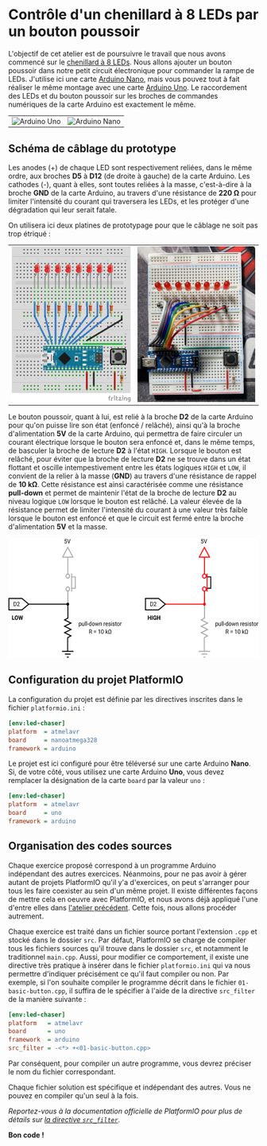 # Contrôle d'un chenillard à 8 LEDs par un bouton poussoir

L'objectif de cet atelier est de poursuivre le travail que nous avons commencé sur le [chenillard à 8 LEDs][led-chaser]. Nous allons ajouter un bouton poussoir dans notre petit circuit électronique pour commander la rampe de LEDs. J'utilise ici une carte [Arduino Nano][nano], mais vous pouvez tout à fait réaliser le même montage avec une carte [Arduino Uno][uno]. Le raccordement des LEDs et du bouton poussoir sur les broches de commandes numériques de la carte Arduino est exactement le même.

<table>
    <tbody>
        <tr>
            <td><img src="https://store-cdn.arduino.cc/uni/catalog/product/cache/1/image/1040x660/604a3538c15e081937dbfbd20aa60aad/a/0/a000066_featured_1_2.jpg" alt="Arduino Uno"></td>
            <td><img src="https://store-cdn.arduino.cc/uni/catalog/product/cache/1/image/1040x660/604a3538c15e081937dbfbd20aa60aad/A/0/A000005_featured_2.jpg" alt="Arduino Nano"></td>
        </tr>
    </tbody>
</table>


## Schéma de câblage du prototype

Les anodes (+) de chaque LED sont respectivement reliées, dans le même ordre, aux broches **D5** à **D12** (de droite à gauche) de la carte Arduino. Les cathodes (-), quant à elles, sont toutes reliées à la masse, c'est-à-dire à la broche **GND** de la carte Arduino, au travers d'une résistance de **220 Ω** pour limiter l'intensité du courant qui traversera les LEDs, et les protéger d'une dégradation qui leur serait fatale.

<!-- sans pour autant prendre le risque de se retrouver dans une situation de court-circuit si, par inadvertance, on mettait la broche **D2** sous tension dans le code. En effet, si cela devait arriver, une différence de potentiel de 5V existerait alors entre la broche et la masse... ce qui entraînerait un court-circuit : un courant de très forte intensité circulerait et détruirait instantanément le circuit de la carte Arduino.

Il est par ailleurs relié à la masse

la broche d'alimentation **5V** de la carte Arduino pour qu'un courant -->

On utilisera ici deux platines de prototypage pour que le câblage ne soit pas trop étriqué :

<table>
    <tbody>
        <tr>
            <td><img src="assets/wiring.png" alt="Circuit"></td>
            <td><img src="assets/breadboard.jpg" alt="Circuit"></td>
        </tr>
    </tbody>
</table>

Le bouton poussoir, quant à lui, est relié à la broche **D2** de la carte Arduino pour qu'on puisse lire son état (enfoncé / relâché), ainsi qu'à la broche d'alimentation **5V** de la carte Arduino, qui permettra de faire circuler un courant électrique lorsque le bouton sera enfoncé et, dans le même temps, de basculer la broche de lecture **D2** à l'état `HIGH`. Lorsque le bouton est relâché, pour éviter que la broche de lecture **D2** ne se trouve dans un état flottant et oscille intempestivement entre les états logiques `HIGH` et `LOW`, il convient de la relier à la masse (**GND**) au travers d'une résistance de rappel de **10 kΩ**. Cette résistance est ainsi caractérisée comme une résistance **pull-down** et permet de maintenir l'état de la broche de lecture **D2** au niveau logique `LOW` lorsque le bouton est relâché. La valeur élevée de la résistance permet de limiter l'intensité du courant à une valeur très faible lorsque le bouton est enfoncé et que le circuit est fermé entre la broche d'alimentation **5V** et la masse.

<p align="center">
    <img src="assets/pull-down-button.png" width="551" height="241" alt="pull-down resistor attached to a push button">
</p>


## Configuration du projet PlatformIO

La configuration du projet est définie par les directives inscrites dans le fichier `platformio.ini` :

```ini
[env:led-chaser]
platform  = atmelavr
board     = nanoatmega328
framework = arduino
```

Le projet est ici configuré pour être téléversé sur une carte Arduino **Nano**. Si, de votre côté, vous utilisez une carte Arduino **Uno**, vous devez remplacer la désignation de la carte `board` par la valeur `uno` :

```ini
[env:led-chaser]
platform  = atmelavr
board     = uno
framework = arduino
```


## Organisation des codes sources

Chaque exercice proposé correspond à un programme Arduino indépendant des autres exercices. Néanmoins, pour ne pas avoir à gérer autant de projets PlatformIO qu'il y'a d'exercices, on peut s'arranger pour tous les faire coexister au sein d'un même projet. Il existe différentes façons de mettre cela en oeuvre avec PlatformIO, et nous avons déjà appliqué l'une d'entre elles dans [l'atelier précédent][led-chaser]. Cette fois, nous allons procéder autrement.

Chaque exercice est traité dans un fichier source portant l'extension `.cpp` et stocké dans le dossier `src`. Par défaut, PlatformIO se charge de compiler tous les fichiers sources qu'il trouve dans le dossier `src`, et notamment le traditionnel `main.cpp`. Aussi, pour modifier ce comportement, il existe une directive très pratique à insérer dans le fichier `platformio.ini` qui va nous permettre d'indiquer précisément ce qu'il faut compiler ou non. Par exemple, si l'on souhaite compiler le programme décrit dans le fichier `01-basic-button.cpp`, il suffira de le spécifier à l'aide de la directive `src_filter` de la manière suivante :

```ini
[env:led-chaser]
platform   = atmelavr
board      = uno
framework  = arduino
src_filter = -<*> +<01-basic-button.cpp>
```

Par conséquent, pour compiler un autre programme, vous devrez préciser le nom du fichier correspondant.

Chaque fichier solution est spécifique et indépendant des autres. Vous ne pouvez en compiler qu'un seul à la fois.

*Reportez-vous à la documentation officielle de PlatformIO pour plus de détails sur [la directive `src_filter`][src-filter].*


**Bon code !**


[led-chaser]: https://github.com/Robotic974/led-chaser
[nano]:       https://store.arduino.cc/arduino-nano
[uno]:        https://store.arduino.cc/arduino-uno-rev3
[src-filter]: https://docs.platformio.org/en/latest/projectconf/section_env_build.html#src-filter